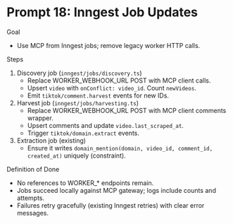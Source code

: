 # Prompt 18: Inngest Job Updates

Goal
- Use MCP from Inngest jobs; remove legacy worker HTTP calls.

Steps
1) Discovery job (`inngest/jobs/discovery.ts`)
   - Replace WORKER_WEBHOOK_URL POST with MCP client calls.
   - Upsert `video` with `onConflict: video_id`. Count `newVideos`.
   - Emit `tiktok/comment.harvest` events for new IDs.
2) Harvest job (`inngest/jobs/harvesting.ts`)
   - Replace WORKER_WEBHOOK_URL POST with MCP client comments wrapper.
   - Upsert comments and update `video.last_scraped_at`.
   - Trigger `tiktok/domain.extract` events.
3) Extraction job (existing)
   - Ensure it writes `domain_mention(domain, video_id, comment_id, created_at)` uniquely (constraint).

Definition of Done
- No references to WORKER_* endpoints remain.
- Jobs succeed locally against MCP gateway; logs include counts and attempts.
- Failures retry gracefully (existing Inngest retries) with clear error messages.
